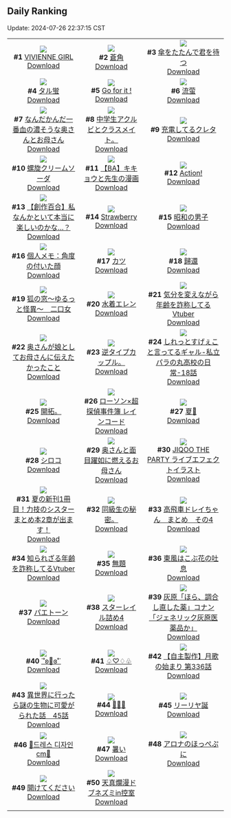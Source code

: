 ## Daily Ranking
Update: 2024-07-26 22:37:15 CST

|      |      |      |
| :----: | :----: | :----: |
| ![](https://i.pixiv.re/c/240x480/img-master/img/2024/07/24/00/00/14/120826063_p0_master1200.jpg)<br>**#1** [VIVIENNE GIRL](https://www.pixiv.net/artworks/120826063)<br>[Download](https://i.pixiv.re/img-original/img/2024/07/24/00/00/14/120826063_p0.png) | ![](https://i.pixiv.re/c/240x480/img-master/img/2024/07/24/00/00/22/120826101_p0_master1200.jpg)<br>**#2** [蒼角](https://www.pixiv.net/artworks/120826101)<br>[Download](https://i.pixiv.re/img-original/img/2024/07/24/00/00/22/120826101_p0.png) | ![](https://i.pixiv.re/c/240x480/img-master/img/2024/07/24/00/30/01/120827230_p0_master1200.jpg)<br>**#3** [傘をたたんで君を待つ](https://www.pixiv.net/artworks/120827230)<br>[Download](https://i.pixiv.re/img-original/img/2024/07/24/00/30/01/120827230_p0.jpg) |
| ![](https://i.pixiv.re/c/240x480/img-master/img/2024/07/25/01/29/51/120854206_p0_master1200.jpg)<br>**#4** [タル蛍](https://www.pixiv.net/artworks/120854206)<br>[Download](https://i.pixiv.re/img-original/img/2024/07/25/01/29/51/120854206_p0.jpg) | ![](https://i.pixiv.re/c/240x480/img-master/img/2024/07/24/00/00/25/120826110_p0_master1200.jpg)<br>**#5** [Go for it !](https://www.pixiv.net/artworks/120826110)<br>[Download](https://i.pixiv.re/img-original/img/2024/07/24/00/00/25/120826110_p0.jpg) | ![](https://i.pixiv.re/c/240x480/img-master/img/2024/07/24/02/52/29/120830197_p0_master1200.jpg)<br>**#6** [流萤](https://www.pixiv.net/artworks/120830197)<br>[Download](https://i.pixiv.re/img-original/img/2024/07/24/02/52/29/120830197_p0.jpg) |
| ![](https://i.pixiv.re/c/240x480/img-master/img/2024/07/24/00/07/12/120826563_p0_master1200.jpg)<br>**#7** [なんだかんだ一番血の濃そうな奥さんとお母さん](https://www.pixiv.net/artworks/120826563)<br>[Download](https://i.pixiv.re/img-original/img/2024/07/24/00/07/12/120826563_p0.jpg) | ![](https://i.pixiv.re/c/240x480/img-master/img/2024/07/24/05/55/57/120832185_p0_master1200.jpg)<br>**#8** [中学生アクルビとクラスメイト。](https://www.pixiv.net/artworks/120832185)<br>[Download](https://i.pixiv.re/img-original/img/2024/07/24/05/55/57/120832185_p0.jpg) | ![](https://i.pixiv.re/c/240x480/img-master/img/2024/07/24/00/24/16/120827062_p0_master1200.jpg)<br>**#9** [充電してるクレタ](https://www.pixiv.net/artworks/120827062)<br>[Download](https://i.pixiv.re/img-original/img/2024/07/24/00/24/16/120827062_p0.jpg) |
| ![](https://i.pixiv.re/c/240x480/img-master/img/2024/07/24/23/13/28/120852571_p0_master1200.jpg)<br>**#10** [螺旋クリームソーダ](https://www.pixiv.net/artworks/120852571)<br>[Download](https://i.pixiv.re/img-original/img/2024/07/24/23/13/28/120852571_p0.png) | ![](https://i.pixiv.re/c/240x480/img-master/img/2024/07/24/18/49/09/120844424_p0_master1200.jpg)<br>**#11** [【BA】キキョウと先生の漫画](https://www.pixiv.net/artworks/120844424)<br>[Download](https://i.pixiv.re/img-original/img/2024/07/24/18/49/09/120844424_p0.png) | ![](https://i.pixiv.re/c/240x480/img-master/img/2024/07/24/01/05/31/120828253_p0_master1200.jpg)<br>**#12** [Action!](https://www.pixiv.net/artworks/120828253)<br>[Download](https://i.pixiv.re/img-original/img/2024/07/24/01/05/31/120828253_p0.jpg) |
| ![](https://i.pixiv.re/c/240x480/img-master/img/2024/07/24/18/27/58/120843896_p0_master1200.jpg)<br>**#13** [【創作百合】私なんかといて本当に楽しいのかな…？](https://www.pixiv.net/artworks/120843896)<br>[Download](https://i.pixiv.re/img-original/img/2024/07/24/18/27/58/120843896_p0.jpg) | ![](https://i.pixiv.re/c/240x480/img-master/img/2024/07/25/00/00/27/120854139_p0_master1200.jpg)<br>**#14** [Strawberry](https://www.pixiv.net/artworks/120854139)<br>[Download](https://i.pixiv.re/img-original/img/2024/07/25/00/00/27/120854139_p0.jpg) | ![](https://i.pixiv.re/c/240x480/img-master/img/2024/07/24/00/50/59/120827854_p0_master1200.jpg)<br>**#15** [昭和の男子](https://www.pixiv.net/artworks/120827854)<br>[Download](https://i.pixiv.re/img-original/img/2024/07/24/00/50/59/120827854_p0.jpg) |
| ![](https://i.pixiv.re/c/240x480/img-master/img/2024/07/25/06/00/07/120860232_p0_master1200.jpg)<br>**#16** [個人メモ：角度の付いた顔](https://www.pixiv.net/artworks/120860232)<br>[Download](https://i.pixiv.re/img-original/img/2024/07/25/06/00/07/120860232_p0.jpg) | ![](https://i.pixiv.re/c/240x480/img-master/img/2024/07/25/20/30/03/120875161_p0_master1200.jpg)<br>**#17** [カツ](https://www.pixiv.net/artworks/120875161)<br>[Download](https://i.pixiv.re/img-original/img/2024/07/25/20/30/03/120875161_p0.png) | ![](https://i.pixiv.re/c/240x480/img-master/img/2024/07/24/23/00/12/120852139_p0_master1200.jpg)<br>**#18** [歸還](https://www.pixiv.net/artworks/120852139)<br>[Download](https://i.pixiv.re/img-original/img/2024/07/24/23/00/12/120852139_p0.png) |
| ![](https://i.pixiv.re/c/240x480/img-master/img/2024/07/24/16/10/46/120840968_master1200.jpg)<br>**#19** [狐の窓～ゆるっと怪異～　二口女](https://www.pixiv.net/artworks/120840968)<br>[Download](https://www.pixiv.net/artworks/120840968) | ![](https://i.pixiv.re/c/240x480/img-master/img/2024/07/25/00/00/19/120854103_p0_master1200.jpg)<br>**#20** [水着エレン](https://www.pixiv.net/artworks/120854103)<br>[Download](https://i.pixiv.re/img-original/img/2024/07/25/00/00/19/120854103_p0.jpg) | ![](https://i.pixiv.re/c/240x480/img-master/img/2024/07/24/21/23/14/120848834_p0_master1200.jpg)<br>**#21** [気分を変えながら年齢を詐称してるVtuber](https://www.pixiv.net/artworks/120848834)<br>[Download](https://i.pixiv.re/img-original/img/2024/07/24/21/23/14/120848834_p0.png) |
| ![](https://i.pixiv.re/c/240x480/img-master/img/2024/07/25/00/04/08/120854488_p0_master1200.jpg)<br>**#22** [奥さんが娘としてお母さんに伝えたかったこと](https://www.pixiv.net/artworks/120854488)<br>[Download](https://i.pixiv.re/img-original/img/2024/07/25/00/04/08/120854488_p0.jpg) | ![](https://i.pixiv.re/c/240x480/img-master/img/2024/07/24/21/28/45/120849035_p0_master1200.jpg)<br>**#23** [逆タイプカップル。](https://www.pixiv.net/artworks/120849035)<br>[Download](https://i.pixiv.re/img-original/img/2024/07/24/21/28/45/120849035_p0.jpg) | ![](https://i.pixiv.re/c/240x480/img-master/img/2024/07/25/00/00/06/120854051_p0_master1200.jpg)<br>**#24** [しれっとすげぇこと言ってるギャル-私立パラの丸高校の日常-18話](https://www.pixiv.net/artworks/120854051)<br>[Download](https://i.pixiv.re/img-original/img/2024/07/25/00/00/06/120854051_p0.jpg) |
| ![](https://i.pixiv.re/c/240x480/img-master/img/2024/07/24/03/48/23/120830856_p0_master1200.jpg)<br>**#25** [開拓。](https://www.pixiv.net/artworks/120830856)<br>[Download](https://i.pixiv.re/img-original/img/2024/07/24/03/48/23/120830856_p0.jpg) | ![](https://i.pixiv.re/c/240x480/img-master/img/2024/07/24/00/00/53/120826208_p0_master1200.jpg)<br>**#26** [ローソン×超探偵事件簿 レインコード](https://www.pixiv.net/artworks/120826208)<br>[Download](https://i.pixiv.re/img-original/img/2024/07/24/00/00/53/120826208_p0.jpg) | ![](https://i.pixiv.re/c/240x480/img-master/img/2024/07/24/12/02/49/120836992_p0_master1200.jpg)<br>**#27** [夏🍦](https://www.pixiv.net/artworks/120836992)<br>[Download](https://i.pixiv.re/img-original/img/2024/07/24/12/02/49/120836992_p0.png) |
| ![](https://i.pixiv.re/c/240x480/img-master/img/2024/07/25/00/00/29/120854150_p0_master1200.jpg)<br>**#28** [シロコ](https://www.pixiv.net/artworks/120854150)<br>[Download](https://i.pixiv.re/img-original/img/2024/07/25/00/00/29/120854150_p0.png) | ![](https://i.pixiv.re/c/240x480/img-master/img/2024/07/25/17/36/48/120870669_p0_master1200.jpg)<br>**#29** [奥さんと面目躍如に燃えるお母さん](https://www.pixiv.net/artworks/120870669)<br>[Download](https://i.pixiv.re/img-original/img/2024/07/25/17/36/48/120870669_p0.jpg) | ![](https://i.pixiv.re/c/240x480/img-master/img/2024/07/24/00/00/16/120826067_p0_master1200.jpg)<br>**#30** [JIQOO THE PARTY ライブエフェクトイラスト](https://www.pixiv.net/artworks/120826067)<br>[Download](https://i.pixiv.re/img-original/img/2024/07/24/00/00/16/120826067_p0.jpg) |
| ![](https://i.pixiv.re/c/240x480/img-master/img/2024/07/25/18/17/36/120871673_p0_master1200.jpg)<br>**#31** [夏の新刊1冊目！力技のシスターまとめ本2章が出ます！](https://www.pixiv.net/artworks/120871673)<br>[Download](https://i.pixiv.re/img-original/img/2024/07/25/18/17/36/120871673_p0.jpg) | ![](https://i.pixiv.re/c/240x480/img-master/img/2024/07/25/15/27/49/120868328_p0_master1200.jpg)<br>**#32** [同級生の秘密。](https://www.pixiv.net/artworks/120868328)<br>[Download](https://i.pixiv.re/img-original/img/2024/07/25/15/27/49/120868328_p0.jpg) | ![](https://i.pixiv.re/c/240x480/img-master/img/2024/07/25/21/23/40/120876828_p0_master1200.jpg)<br>**#33** [高飛車ドレイちゃん　まとめ　その4](https://www.pixiv.net/artworks/120876828)<br>[Download](https://i.pixiv.re/img-original/img/2024/07/25/21/23/40/120876828_p0.png) |
| ![](https://i.pixiv.re/c/240x480/img-master/img/2024/07/25/20/32/22/120875245_p0_master1200.jpg)<br>**#34** [知られざる年齢を詐称してるVtuber](https://www.pixiv.net/artworks/120875245)<br>[Download](https://i.pixiv.re/img-original/img/2024/07/25/20/32/22/120875245_p0.png) | ![](https://i.pixiv.re/c/240x480/img-master/img/2024/07/24/18/08/31/120843460_p0_master1200.jpg)<br>**#35** [無題](https://www.pixiv.net/artworks/120843460)<br>[Download](https://i.pixiv.re/img-original/img/2024/07/24/18/08/31/120843460_p0.png) | ![](https://i.pixiv.re/c/240x480/img-master/img/2024/07/25/00/00/38/120854190_p0_master1200.jpg)<br>**#36** [東風はこぶ花の吐息](https://www.pixiv.net/artworks/120854190)<br>[Download](https://i.pixiv.re/img-original/img/2024/07/25/00/00/38/120854190_p0.png) |
| ![](https://i.pixiv.re/c/240x480/img-master/img/2024/07/24/12/03/06/120836994_p0_master1200.jpg)<br>**#37** [パエトーン](https://www.pixiv.net/artworks/120836994)<br>[Download](https://i.pixiv.re/img-original/img/2024/07/24/12/03/06/120836994_p0.jpg) | ![](https://i.pixiv.re/c/240x480/img-master/img/2024/07/25/13/23/40/120866326_p0_master1200.jpg)<br>**#38** [スターレイル詰め4](https://www.pixiv.net/artworks/120866326)<br>[Download](https://i.pixiv.re/img-original/img/2024/07/25/13/23/40/120866326_p0.jpg) | ![](https://i.pixiv.re/c/240x480/img-master/img/2024/07/24/18/51/31/120844472_p0_master1200.jpg)<br>**#39** [灰原「ほら、調合し直した薬」コナン「ジェネリック灰原医薬品か」](https://www.pixiv.net/artworks/120844472)<br>[Download](https://i.pixiv.re/img-original/img/2024/07/24/18/51/31/120844472_p0.jpg) |
| ![](https://i.pixiv.re/c/240x480/img-master/img/2024/07/25/00/00/40/120854199_p0_master1200.jpg)<br>**#40** [˙˚ʚ🤍ɞ˚˙](https://www.pixiv.net/artworks/120854199)<br>[Download](https://i.pixiv.re/img-original/img/2024/07/25/00/00/40/120854199_p0.png) | ![](https://i.pixiv.re/c/240x480/img-master/img/2024/07/25/00/05/00/120854530_p0_master1200.jpg)<br>**#41** [♤♡♢♧](https://www.pixiv.net/artworks/120854530)<br>[Download](https://i.pixiv.re/img-original/img/2024/07/25/00/05/00/120854530_p0.png) | ![](https://i.pixiv.re/c/240x480/img-master/img/2024/07/24/00/02/53/120826377_p0_master1200.jpg)<br>**#42** [【自主製作】月歌の始まり 第336話](https://www.pixiv.net/artworks/120826377)<br>[Download](https://i.pixiv.re/img-original/img/2024/07/24/00/02/53/120826377_p0.jpg) |
| ![](https://i.pixiv.re/c/240x480/img-master/img/2024/07/25/00/01/04/120854258_p0_master1200.jpg)<br>**#43** [異世界に行ったら謎の生物に可愛がられた話　45話](https://www.pixiv.net/artworks/120854258)<br>[Download](https://i.pixiv.re/img-original/img/2024/07/25/00/01/04/120854258_p0.jpg) | ![](https://i.pixiv.re/c/240x480/img-master/img/2024/07/24/01/13/16/120828432_p0_master1200.jpg)<br>**#44** [🍷🍷✨](https://www.pixiv.net/artworks/120828432)<br>[Download](https://i.pixiv.re/img-original/img/2024/07/24/01/13/16/120828432_p0.jpg) | ![](https://i.pixiv.re/c/240x480/img-master/img/2024/07/24/00/30/35/120827277_p0_master1200.jpg)<br>**#45** [リーリヤ誕](https://www.pixiv.net/artworks/120827277)<br>[Download](https://i.pixiv.re/img-original/img/2024/07/24/00/30/35/120827277_p0.jpg) |
| ![](https://i.pixiv.re/c/240x480/img-master/img/2024/07/24/20/34/24/120847296_p0_master1200.jpg)<br>**#46** [🌙드레스 디자인 cm🌙](https://www.pixiv.net/artworks/120847296)<br>[Download](https://i.pixiv.re/img-original/img/2024/07/24/20/34/24/120847296_p0.png) | ![](https://i.pixiv.re/c/240x480/img-master/img/2024/07/25/00/00/03/120854032_p0_master1200.jpg)<br>**#47** [暑い](https://www.pixiv.net/artworks/120854032)<br>[Download](https://i.pixiv.re/img-original/img/2024/07/25/00/00/03/120854032_p0.jpg) | ![](https://i.pixiv.re/c/240x480/img-master/img/2024/07/24/00/22/55/120827031_p0_master1200.jpg)<br>**#48** [アロナのほっぺぷに](https://www.pixiv.net/artworks/120827031)<br>[Download](https://i.pixiv.re/img-original/img/2024/07/24/00/22/55/120827031_p0.jpg) |
| ![](https://i.pixiv.re/c/240x480/img-master/img/2024/07/24/21/43/39/120849493_p0_master1200.jpg)<br>**#49** [開けてください](https://www.pixiv.net/artworks/120849493)<br>[Download](https://i.pixiv.re/img-original/img/2024/07/24/21/43/39/120849493_p0.jpg) | ![](https://i.pixiv.re/c/240x480/img-master/img/2024/07/25/12/08/00/120865199_p0_master1200.jpg)<br>**#50** [天真爛漫ドブネズミin控室](https://www.pixiv.net/artworks/120865199)<br>[Download](https://i.pixiv.re/img-original/img/2024/07/25/12/08/00/120865199_p0.png) |
|      |
